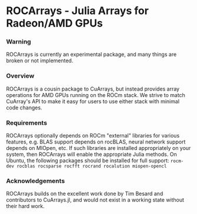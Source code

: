 # ROCArrays - Julia Arrays for Radeon/AMD GPUs

### Warning

ROCArrays is currently an experimental package, and many things are broken or
not implemented.

### Overview

ROCArrays is a cousin package to CuArrays, but instead provides array
operations for AMD GPUs running on the ROCm stack. We strive to match
CuArray's API to make it easy for users to use either stack with minimal code
changes.

### Requirements

ROCArrays optionally depends on ROCm "external" libraries for various
features, e.g. BLAS support depends on rocBLAS, neural network support depends
on MIOpen, etc. If such libraries are installed appropriately on your system,
then ROCArrays will enable the appropriate Julia methods. On Ubuntu, the
following packages should be installed for full support:
`rocm-dev rocblas rocsparse rocfft rocrand rocalution miopen-opencl`

### Acknowledgements

ROCArrays builds on the excellent work done by Tim Besard and contributors to
CuArrays.jl, and would not exist in a working state without their hard work.
